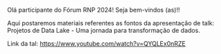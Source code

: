 Olá participante do Fórum RNP 2024!
Seja bem-vindos (as)!!

Aqui postaremos materiais referentes as fontos da apresentação de talk: Projetos de Data Lake - Uma jornada para transformação de dados.

Link da tal:
https://www.youtube.com/watch?v=QYQLEx0nRZE
